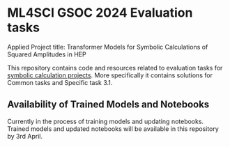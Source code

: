 # ML4SCI GSOC 2024 Evaluation tasks

Applied Project title: Transformer Models for Symbolic Calculations of Squared Amplitudes in HEP

This repository contains code and resources related to evaluation tasks for [symbolic calculation projects](https://docs.google.com/document/d/19ybdCLbxJs2mFsxni4yN9FP4ADlK4mxltF9OVSmbRXE/edit). More specifically it contains solutions for Common tasks and Specific task 3.1. 

## Availability of Trained Models and Notebooks

Currently in the process of training models and updating notebooks. Trained models and updated notebooks will be available in this repository by 3rd April.

